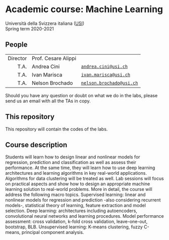 # Academic course: Machine Learning

Università della Svizzera italiana ([USI](http://inf.usi.ch))  
Spring term 2020-2021  


## People

|                |                      |                                                           |
|---------------:|----------------------|-----------------------------------------------------------|
| Director       | Prof. Cesare Alippi  |                                                           |
| T.A.           | Andrea Cini          | [`andrea.cini@usi.ch`](mailto:andrea.cini@usi.ch)         |
| T.A.           | Ivan Marisca         | [`ivan.marisca@usi.ch`](mailto:ivan.marisca@usi.ch)       |
| T.A.           | Nelson Brochado      | [`nelson.brochado@usi.ch`](mailto:nelson.brochado@usi.ch) |

Should you have any question or doubt on what we do in the labs, please send us an email with all the TAs in copy.


## This repository

This repository will contain the codes of the labs.


## Course description

Students will learn how to design linear and nonlinear models for regression, prediction and classification as well as assess their performance. At the same time, they will learn how to use deep learning architectures and learning algorithms in key real-world applications. Algorithms for data clustering will be treated as well. Lab sessions will focus on practical aspects and show how to design an appropriate machine learning solution to real-world problems. More in detail, the course will address the following macro topics. Supervised learning: linear and nonlinear models for regression and prediction -also considering recurrent models-, statistical theory of learning, feature extraction and model selection. Deep learning: architectures including autoencoders, convolutional neural networks and learning procedures. Model performance assessment: cross validation, k-fold cross validation, leave-one-out, bootstrap, BLB. Unsupervised learning: K-means clustering, fuzzy C-means, principal component analysis. 
